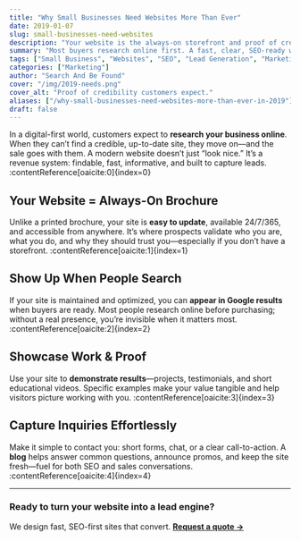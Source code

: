 ```yaml
---
title: "Why Small Businesses Need Websites More Than Ever"
date: 2019-01-07
slug: small-businesses-need-websites
description: "Your website is the always-on storefront and proof of credibility customers expect. Here’s why a modern, optimized site matters—and how it drives sales."
summary: "Most buyers research online first. A fast, clear, SEO-ready website builds trust, shows up in search, and captures inquiries so your pipeline grows."
tags: ["Small Business", "Websites", "SEO", "Lead Generation", "Marketing Strategy"]
categories: ["Marketing"]
author: "Search And Be Found"
cover: "/img/2019-needs.png"
cover_alt: "Proof of credibility customers expect."
aliases: ["/why-small-businesses-need-websites-more-than-ever-in-2019"]
draft: false
---
```


In a digital-first world, customers expect to **research your business online**. When they can’t find a credible, up-to-date site, they move on—and the sale goes with them. A modern website doesn’t just “look nice.” It’s a revenue system: findable, fast, informative, and built to capture leads. :contentReference[oaicite:0]{index=0}

## Your Website = Always-On Brochure
Unlike a printed brochure, your site is **easy to update**, available 24/7/365, and accessible from anywhere. It’s where prospects validate who you are, what you do, and why they should trust you—especially if you don’t have a storefront. :contentReference[oaicite:1]{index=1}

## Show Up When People Search
If your site is maintained and optimized, you can **appear in Google results** when buyers are ready. Most people research online before purchasing; without a real presence, you’re invisible when it matters most. :contentReference[oaicite:2]{index=2}

## Showcase Work & Proof
Use your site to **demonstrate results**—projects, testimonials, and short educational videos. Specific examples make your value tangible and help visitors picture working with you. :contentReference[oaicite:3]{index=3}

## Capture Inquiries Effortlessly
Make it simple to contact you: short forms, chat, or a clear call-to-action. A **blog** helps answer common questions, announce promos, and keep the site fresh—fuel for both SEO and sales conversations. :contentReference[oaicite:4]{index=4}

---

### Ready to turn your website into a lead engine?
We design fast, SEO-first sites that convert. **[Request a quote →](/contact/)**

